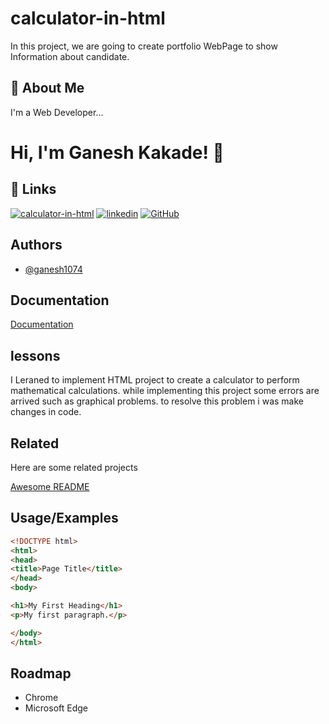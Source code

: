 # calculator-in-html
In this project, we are going to create portfolio WebPage to show Information about candidate.

## 🚀 About Me
I'm a Web Developer...


# Hi, I'm Ganesh Kakade! 👋


## 🔗 Links
[![calculator-in-html]([https://img.shields.io/badge/portfolio-000?style=for-the-badge&logo=ko-fi&logoColor=white)](https://github.com/ganesh1074/calculator-in-html](https://github.com/ganesh1074/calculator-in-html))
[![linkedin](https://img.shields.io/badge/linkedin-0A66C2?style=for-the-badge&logo=linkedin&logoColor=white)](https://www.linkedin.com/in/ganesh-kakde-2074492bb?utm_source=share&utm_campaign=share_via&utm_content=profile&utm_medium=android_app)
[![GitHub](https://img.shields.io/badge/GitHub-1DA1F2?style=for-the-badge&logo=GitHub&logoColor=white)](https://github.com/ganesh1074)



## Authors

- [@ganesh1074](https://www.github.com/ganesh1074)


## Documentation

[Documentation](https://github.com/ganesh1074/calculator-in-html)


## lessons
I Leraned to implement HTML project to create a calculator to perform mathematical calculations. 
while implementing this project some errors are arrived such as graphical problems.
to resolve this problem i was make changes in code.


## Related

Here are some related projects

[Awesome README](https://github.com/ganesh1074/portfolio)


## Usage/Examples

```HTML
<!DOCTYPE html>
<html>
<head>
<title>Page Title</title>
</head>
<body>

<h1>My First Heading</h1>
<p>My first paragraph.</p>

</body>
</html>
```


## Roadmap

- Chrome
- Microsoft Edge


